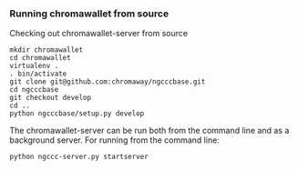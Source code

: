 ### Running chromawallet from source


Checking out chromawallet-server from source

    mkdir chromawallet
    cd chromawallet
    virtualenv .
    . bin/activate
    git clone git@github.com:chromaway/ngcccbase.git
    cd ngcccbase
    git checkout develop
    cd ..
    python ngcccbase/setup.py develop


The chromawallet-server can be run both from the command line and as a background server. For running from the command line:

    python ngccc-server.py startserver